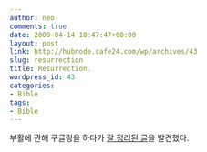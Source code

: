 ```yaml
---
author: neo
comments: true
date: 2009-04-14 10:47:47+00:00
layout: post
link: http://hubnode.cafe24.com/wp/archives/43
slug: resurrection
title: Resurrection.
wordpress_id: 43
categories:
- Bible
tags:
- Bible
---
```


부활에 관해 구글링을 하다가 [잘 정리된 글](http://www.milanohanmaum.org/bbs/board.php?bo_table=b1preaching&wr_id=182&sca=&sfl=wr_subject&stx=고린도&sop=and)을 발견했다.
